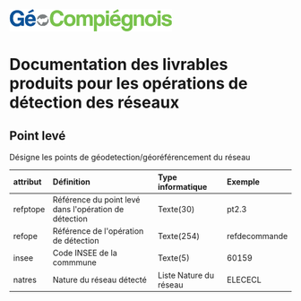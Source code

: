 ![picto](/doc/img/Logo_web-GeoCompiegnois.png)

# Documentation des livrables produits pour les opérations de détection des réseaux

## Point levé

Désigne les points de géodetection/géoréférencement du réseau

|attribut | Définition | Type informatique | Exemple | 
|:---|:---|:---|:---|    
|refptope|Référence du point levé dans l'opération de détection|Texte(30)| pt2.3 |
|refope|Référence de l'opération de détection|Texte(254)| refdecommande |
|insee|Code INSEE de la commmune|Texte(5)| 60159 |
|natres|Nature du réseau détecté|Liste Nature du réseau| ELECECL |


